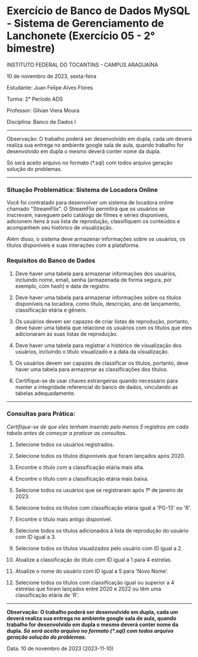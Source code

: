 # Exercício de Banco de Dados MySQL - Sistema de Gerenciamento de Lanchonete (Exercício 05 - 2° bimestre)

<p>INSTITUTO FEDERAL DO TOCANTINS - CAMPUS ARAGUAÍNA</p>
<p>10 de novembro de 2023, sexta-feira</p>
<p>Estudante: Juan Felipe Alves Flores</p>
<p>Turma: 2° Período ADS</p>
<p>Professor: Gilvan Viera Moura</p>
<p>Disciplina: Banco de Dados I</p>

<hr></hr>

<p>Observação: O trabalho poderá ser desenvolvido em dupla, cada um deverá realiza sua entrega no ambiente google sala de aula, quando trabalho for desenvolvido em dupla o mesmo deverá conter nome da dupla.

 Só será aceito arquivo no formato (*.sql) com todos arquivo geração solução do problemas.</p>

<hr></hr>

### Situação Problemática: Sistema de Locadora Online

<p>
Você foi contratado para desenvolver um sistema de locadora online chamado "StreamFlix". O StreamFlix permitirá que os usuários se inscrevam, naveguem pelo catálogo de filmes e séries disponíveis, adicionem itens à sua lista de reprodução, classifiquem os conteúdos e acompanhem seu histórico de visualização. 

Além disso, o sistema deve armazenar informações sobre os usuários, os títulos disponíveis e suas interações com a plataforma.

</p>

### Requisitos do Banco de Dados

<p>

1. Deve haver uma tabela para armazenar informações dos usuários, incluindo nome, email, senha (armazenada de forma segura, por exemplo, com hash) e data de registro.

2. Deve haver uma tabela para armazenar informações sobre os títulos disponíveis na locadora, como título, descrição, ano de lançamento, classificação etária e gênero.

3. Os usuários devem ser capazes de criar listas de reprodução, portanto, deve haver uma tabela que relacione os usuários com os títulos que eles adicionaram às suas listas de reprodução.

4. Deve haver uma tabela para registrar o histórico de visualização dos usuários, incluindo o título visualizado e a data da visualização.

5. Os usuários devem ser capazes de classificar os títulos, portanto, deve haver uma tabela para armazenar as classificações dos títulos.

6. Certifique-se de usar chaves estrangeiras quando necessário para manter a integridade referencial do banco de dados, vinculando as tabelas adequadamente.

</p>

<hr></hr>

### Consultas para Prática:

<p>

_Certifique-se de que eles tenham inserido pelo menos 5 registros em cada tabela antes de começar a praticar as consultas._

</p>

1. Selecione todos os usuários registrados.

2. Selecione todos os títulos disponíveis que foram lançados após 2020.

3. Encontre o título com a classificação etária mais alta.

4. Encontre o título com a classificação etária mais baixa.

5. Selecione todos os usuários que se registraram após 1º de janeiro de 2023.

6. Selecione todos os títulos com classificação etária igual a 'PG-13' ou 'R'.

7. Encontre o título mais antigo disponível.

8. Selecione todos os títulos adicionados à lista de reprodução do usuário com ID igual a 3.

9. Selecione todos os títulos visualizados pelo usuário com ID igual a 2.

10. Atualize a classificação do título com ID igual a 1 para 4 estrelas.

11. Atualize o nome do usuário com ID igual a 5 para 'Novo Nome'.

12. Selecione todos os títulos com classificação igual ou superior a 4 estrelas que foram lançados entre 2020 e 2022 ou têm uma classificação etária de 'R'.

<hr></hr>

<p>

**Observação: O trabalho poderá ser desenvolvido em dupla, cada um deverá realiza sua entrega no ambiente google sala de aula, quando trabalho for desenvolvido em dupla o mesmo deverá conter nome da dupla. _Só será aceito arquivo no formato (*.sql) com todos arquivo geração solução do problemas._**

</p>

<p>Data: 10 de novembro de 2023 (2023-11-10)<p>